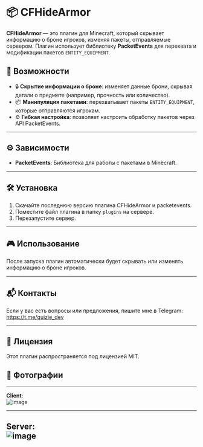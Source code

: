 # 📦 CFHideArmor

**CFHideArmor** — это плагин для Minecraft, который скрывает информацию о броне игроков, изменяя пакеты, отправляемые сервером. Плагин использует библиотеку **PacketEvents** для перехвата и модификации пакетов `ENTITY_EQUIPMENT`.

## 🚀 Возможности
- 🔒 **Скрытие информации о броне**: изменяет данные брони, скрывая детали о предмете (например, прочность или количество).
- 📦 **Манипуляция пакетами**: перехватывает пакеты `ENTITY_EQUIPMENT`, которые отправляются игрокам.
- ⚙️ **Гибкая настройка**: позволяет настроить обработку пакетов через API PacketEvents.

---

## ⚙️ Зависимости
- **PacketEvents**: Библиотека для работы с пакетами в Minecraft.

---

## 🛠️ Установка
1. Скачайте последнюю версию плагина CFHideArmor и packetevents.
2. Поместите файл плагина в папку `plugins` на сервере.
3. Перезапустите сервер.

---

## 🎮 Использование
После запуска плагин автоматически будет скрывать или изменять информацию о броне игроков.

---

## 📬 Контакты
Если у вас есть вопросы или предложения, пишите мне в Telegram: https://t.me/quizie_dev

---

## 📜 Лицензия
Этот плагин распространяется под лицензией MIT.

## 🎥 Фотографии

---
**Client**: <br>
![image](https://github.com/user-attachments/assets/588a3320-a052-4fac-b220-d013036ce126)

---
**Server**: <br>
![image](https://github.com/user-attachments/assets/61874033-ba2d-4b88-b764-067ae12ddc4e)
---
